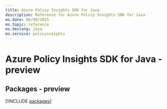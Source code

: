 ```yaml
---
title: Azure Policy Insights SDK for Java
description: Reference for Azure Policy Insights SDK for Java
ms.date: 06/09/2025
ms.topic: reference
ms.devlang: java
ms.service: policyinsights
---
```

# Azure Policy Insights SDK for Java - preview
## Packages - preview
[!INCLUDE [packages](policy-insights-index.md)]